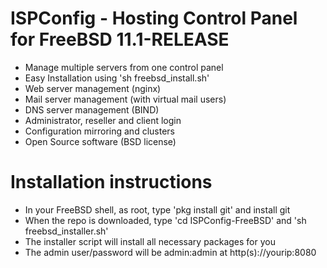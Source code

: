 # ISPConfig - Hosting Control Panel for FreeBSD 11.1-RELEASE

- Manage multiple servers from one control panel
- Easy Installation using 'sh freebsd_install.sh'
- Web server management (nginx)
- Mail server management (with virtual mail users)
- DNS server management (BIND)
- Administrator, reseller and client login
- Configuration mirroring and clusters
- Open Source software (BSD license)

# Installation instructions
- In your FreeBSD shell, as root, type 'pkg install git' and install git
- When the repo is downloaded, type 'cd ISPConfig-FreeBSD' and 'sh freebsd_installer.sh'
- The installer script will install all necessary packages for you
- The admin user/password will be admin:admin at http(s)://yourip:8080
